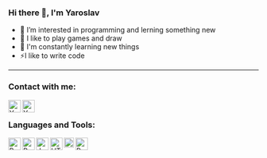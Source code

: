 ### Hi there 👋, I'm Yaroslav
- 👀 I’m interested in programming and lerning something new
- 💞️ I like to play games and draw 
- 📖 I'm constantly learning new things 
- ⚡️I like to write code

<hr>

### Contact with me:

[<img align="left" alt="Yaroslav | Instagram" width="25px" src="https://upload.wikimedia.org/wikipedia/commons/thumb/e/e7/Instagram_logo_2016.svg/640px-Instagram_logo_2016.svg.png">][instagram]
[<img align="left" alt="Yaroslav | Telegram" width="25px" src="https://cdn-icons-png.flaticon.com/512/2111/2111646.png">][telegram]
<br>

### Languages and Tools:

<img align="left" alt="Python" width="25px" src="https://upload.wikimedia.org/wikipedia/commons/thumb/c/c3/Python-logo-notext.svg/1200px-Python-logo-notext.svg.png">
<img alt="Python" width="25px" src="https://static.djangoproject.com/img/logos/django-logo-positive.svg">
<img align="left" alt="PyQt" width="25px" src="https://cdn.icon-icons.com/icons2/1381/PNG/512/qt_94938.png">
<img align="left" alt="JavaScript" width="25px" src="https://upload.wikimedia.org/wikipedia/commons/thumb/9/99/Unofficial_JavaScript_logo_2.svg/2048px-Unofficial_JavaScript_logo_2.svg.png">
<img align="left" alt="HTML" width="25px" src="https://upload.wikimedia.org/wikipedia/commons/thumb/6/61/HTML5_logo_and_wordmark.svg/1024px-HTML5_logo_and_wordmark.svg.png">
<img align="left" alt="CSS" width="20px" src="https://upload.wikimedia.org/wikipedia/commons/thumb/d/d5/CSS3_logo_and_wordmark.svg/113px-CSS3_logo_and_wordmark.svg.png">

[instagram]: https://www.instagram.com/iamnotcelebrity/
[telegram]: https://t.me/Yarikgr15
